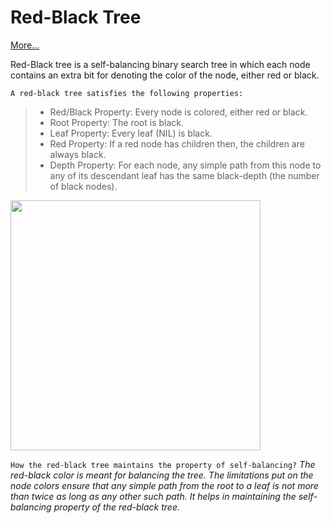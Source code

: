 # Red-Black Tree

<a href="https://www.programiz.com/dsa/red-black-tree">More...</a>

Red-Black tree is a self-balancing binary search tree in which each node contains an extra bit for denoting the color of the node, either red or black.

`A red-black tree satisfies the following properties:`

> - Red/Black Property: Every node is colored, either red or black.
> - Root Property: The root is black.
> - Leaf Property: Every leaf (NIL) is black.
> - Red Property: If a red node has children then, the children are always black.
> - Depth Property: For each node, any simple path from this node to any of its descendant leaf has the same black-depth (the number of black nodes).

<img src="https://cdn.programiz.com/sites/tutorial2program/files/red-black-tree_0.png" width="400px"></img>

`How the red-black tree maintains the property of self-balancing?`
*The red-black color is meant for balancing the tree.*
*The limitations put on the node colors ensure that any simple path from the root to a leaf is not more than twice as long as any other such path.*
*It helps in maintaining the self-balancing property of the red-black tree.*
